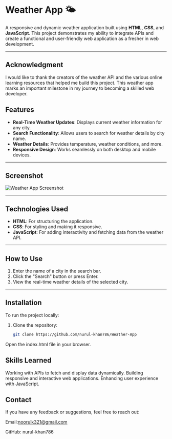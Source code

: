 # Weather App 🌤️

A responsive and dynamic weather application built using **HTML**, **CSS**, and **JavaScript**. This project demonstrates my ability to integrate APIs and create a functional and user-friendly web application as a fresher in web development.

---

## Acknowledgment
I would like to thank the creators of the weather API and the various online learning resources that helped me build this project. This weather app marks an important milestone in my journey to becoming a skilled web developer.

## Features

- **Real-Time Weather Updates**: Displays current weather information for any city.
- **Search Functionality**: Allows users to search for weather details by city name.
- **Weather Details**: Provides temperature, weather conditions, and more.
- **Responsive Design**: Works seamlessly on both desktop and mobile devices.

---


## Screenshot

![Weather App Screenshot](https://github.com/nurul-khan786/Weather-App/blob/1c1578dfea0cc841bf963a8d427c8120f47264a0/Screenshot1%20.png) 

---

## Technologies Used

- **HTML**: For structuring the application.
- **CSS**: For styling and making it responsive.
- **JavaScript**: For adding interactivity and fetching data from the weather API.

---

## How to Use

1. Enter the name of a city in the search bar.
2. Click the "Search" button or press Enter.
3. View the real-time weather details of the selected city.

---

## Installation

To run the project locally:

1. Clone the repository:
   ```bash
   git clone https://github.com/nurul-khan786/Weather-App

Open the index.html file in your browser.

## Skills Learned
Working with APIs to fetch and display data dynamically.
Building responsive and interactive web applications.
Enhancing user experience with JavaScript.

## Contact
If you have any feedback or suggestions, feel free to reach out:

Email:noorulk321@gmail.com

GitHub: nurul-khan786

